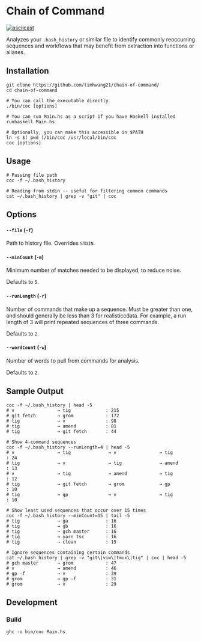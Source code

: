 # Chain of Command

[![asciicast](https://asciinema.org/a/JyiFGL7fx9I0e0KswRolLJycm.svg)](https://asciinema.org/a/JyiFGL7fx9I0e0KswRolLJycm)

Analyzes your `.bash_history` or similar file to identify commonly reoccurring sequences and workflows that may benefit from extraction into functions or aliases.

## Installation

```shell
git clone https://github.com/timhwang21/chain-of-command/
cd chain-of-command

# You can call the executable directly
./bin/coc [options]

# You can run Main.hs as a script if you have Haskell installed
runhaskell Main.hs

# Optionally, you can make this accessible in $PATH
ln -s $( pwd )/bin/coc /usr/local/bin/coc
coc [options]
```

## Usage

```shell
# Passing file path
coc -f ~/.bash_history

# Reading from stdin -- useful for filtering common commands
cat ~/.bash_history | grep -v "git" | coc
```

## Options

#### `--file` (`-f`)

Path to history file. Overrides `STDIN`.

#### `--minCount` (`-m`)

Minimum number of matches needed to be displayed, to reduce noise.

Defaults to `5`.

#### `--runLength` (`-r`)

Number of commands that make up a sequence. Must be greater than one, and should generally be less than 3 for realisticcdata. For example, a run length of 3 will print repeated sequences of three commands.

Defaults to `2`.

#### `--wordCount` (`-w`)

Number of words to pull from commands for analysis.

Defaults to `2`.

## Sample Output

```shell
coc -f ~/.bash_history | head -5
# v                → tig             : 215
# git fetch        → grom            : 172
# tig              → v               : 98
# tig              → amend           : 81
# tig              → git fetch       : 44

# Show 4-command sequences
coc -f ~/.bash_history --runLength=4 | head -5
# v                → tig              → v                → tig             : 24
# tig              → v                → tig              → amend           : 13
# v                → tig              → amend            → tig             : 12
# tig              → git fetch        → grom             → gp              : 10
# tig              → gp               → v                → tig             : 10

# Show least used sequences that occur over 15 times
coc -f ~/.bash_history --minCount=15 | tail -5
# tig              → ga              : 16
# tig              → gb              : 16
# tig              → gch master      : 16
# tig              → yarn tsc        : 16
# tig              → clean           : 15

# Ignore sequences containing certain commands
cat ~/.bash_history | grep -v "git\|vim\|tmux\|tig" | coc | head -5
# gch master       → grom            : 47
# v                → amend           : 46
# gp -f            → v               : 39
# grom             → gp -f           : 31
# grom             → v               : 29
```

## Development

### Build

```shell
ghc -o bin/coc Main.hs
```
